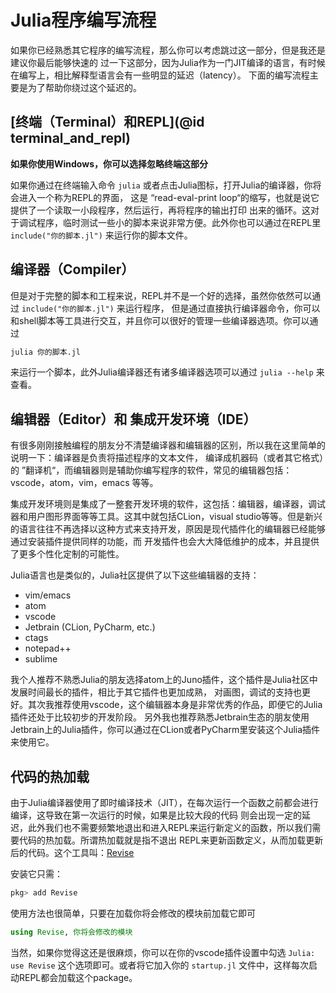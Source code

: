 # Julia程序编写流程

如果你已经熟悉其它程序的编写流程，那么你可以考虑跳过这一部分，但是我还是建议你最后能够快速的
过一下这部分，因为Julia作为一门JIT编译的语言，有时候在编写上，相比解释型语言会有一些明显的延迟（latency）。
下面的编写流程主要是为了帮助你绕过这个延迟的。

## [终端（Terminal）和REPL](@id terminal_and_repl)

**如果你使用Windows，你可以选择忽略终端这部分**

如果你通过在终端输入命令 `julia` 或者点击Julia图标，打开Julia的编译器，你将会进入一个称为REPL的界面，
这是 “read-eval-print loop“的缩写，也就是说它提供了一个读取一小段程序，然后运行，再将程序的输出打印
出来的循环。这对于调试程序，临时测试一些小的脚本来说非常方便。此外你也可以通过在REPL里 `include("你的脚本.jl")`
来运行你的脚本文件。

## 编译器（Compiler）

但是对于完整的脚本和工程来说，REPL并不是一个好的选择，虽然你依然可以通过 `include("你的脚本.jl")` 来运行程序，
但是通过直接执行编译器命令，你可以和shell脚本等工具进行交互，并且你可以很好的管理一些编译器选项。你可以通过

```sh
julia 你的脚本.jl
```

来运行一个脚本，此外Julia编译器还有诸多编译器选项可以通过 `julia --help` 来查看。

## 编辑器（Editor）和 集成开发环境（IDE）

有很多刚刚接触编程的朋友分不清楚编译器和编辑器的区别，所以我在这里简单的说明一下：编译器是负责将描述程序的文本文件，
编译成机器码（或者其它格式）的 ”翻译机“，而编辑器则是辅助你编写程序的软件，常见的编辑器包括：vscode，atom，vim，emacs
等等。

集成开发环境则是集成了一整套开发环境的软件，这包括：编辑器，编译器，调试器和用户图形界面等等工具。这其中就包括CLion，visual
studio等等。但是新兴的语言往往不再选择以这种方式来支持开发，原因是现代插件化的编辑器已经能够通过安装插件提供同样的功能，而
开发插件也会大大降低维护的成本，并且提供了更多个性化定制的可能性。

Julia语言也是类似的，Julia社区提供了以下这些编辑器的支持：

- vim/emacs
- atom
- vscode
- Jetbrain (CLion, PyCharm, etc.)
- ctags
- notepad++
- sublime

我个人推荐不熟悉Julia的朋友选择atom上的Juno插件，这个插件是Julia社区中发展时间最长的插件，相比于其它插件也更加成熟，
对画图，调试的支持也更好。其次我推荐使用vscode，这个编辑器本身是非常优秀的作品，即便它的Julia插件还处于比较初步的开发阶段。
另外我也推荐熟悉Jetbrain生态的朋友使用Jetbrain上的Julia插件，你可以通过在CLion或者PyCharm里安装这个Julia插件来使用它。

## 代码的热加载

由于Julia编译器使用了即时编译技术（JIT），在每次运行一个函数之前都会进行编译，这导致在第一次运行的时候，如果是比较大段的代码
则会出现一定的延迟，此外我们也不需要频繁地退出和进入REPL来运行新定义的函数，所以我们需要代码的热加载。所谓热加载就是指不退出
REPL来更新函数定义，从而加载更新后的代码。这个工具叫：[Revise](https://github.com/timholy/Revise.jl) 

安装它只需：

```jl
pkg> add Revise
```

使用方法也很简单，只要在加载你将会修改的模块前加载它即可

```jl
using Revise, 你将会修改的模块
```

当然，如果你觉得这还是很麻烦，你可以在你的vscode插件设置中勾选 `Julia: use Revise` 这个选项即可。或者将它加入你的 `startup.jl`
文件中，这样每次启动REPL都会加载这个package。
